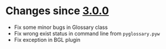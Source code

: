 # Changes since [3.0.0](./3.0.0.md) #

- Fix some minor bugs in Glossary class
- Fix wrong exist status in command line from `pyglossary.pyw`
- Fix exception in BGL plugin

